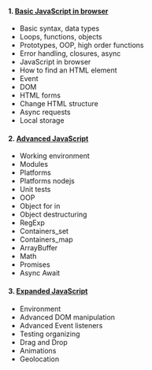 
#### 1. [Basic JavaScript in browser](https://github.com/AnastasiaLunina/JavaScript_advanced/tree/main/javascript_bjs)  
<ul>
    <li>Basic syntax, data types</li>
    <li>Loops, functions, objects</li>
    <li>Prototypes, OOP, high order functions</li>
    <li>Error handling, closures, async</li>
    <li>JavaScript in browser</li>
    <li>How to find an HTML element</li>
    <li>Event</li>
    <li>DOM</li>
    <li>HTML forms</li>
    <li>Change HTML structure</li>
    <li>Async requests</li>
    <li>Local storage</li>
</ul>

#### 2. [Advanced JavaScript](https://github.com/AnastasiaLunina/JavaScript_advanced/tree/main/javascript_ajs)  
<ul>
    <li>Working environment</li>
    <li>Modules</li>
    <li>Platforms</li>
    <li>Platforms nodejs</li>
    <li>Unit tests</li>
    <li>OOP</li>
    <li>Object for in</li>
    <li>Object destructuring</li>
    <li>RegExp</li>
    <li>Containers_set</li>
    <li>Containers_map</li>
    <li>ArrayBuffer</li>
    <li>Math</li>
    <li>Promises</li>
    <li>Async Await</li>
</ul>

#### 3. [Expanded JavaScript](https://github.com/AnastasiaLunina/JavaScript_bjs_ajs_ahj/tree/main/javascript_ahj)  
<ul>
    <li>Environment</li>
    <li>Advanced DOM manipulation</li>
    <li>Advanced Event listeners</li>
    <li>Testing organizing</li>
    <li>Drag and Drop</li>
    <li>Animations</li>
    <li>Geolocation</li>
</ul>

